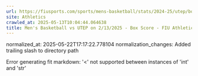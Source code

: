 ```yaml
---
url: https://fiusports.com/sports/mens-basketball/stats/2024-25/utep/boxscore/12672/
site: Athletics
crawled_at: 2025-05-13T10:04:44.064638
title: Men's Basketball vs UTEP on 2/13/2025 - Box Score - FIU Athletics
---
```

normalized_at: 2025-05-22T17:17:22.778104
normalization_changes: Added trailing slash to directory path

Error generating fit markdown: '<' not supported between instances of 'int' and 'str'
